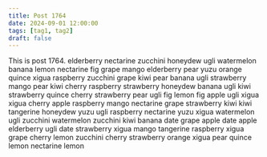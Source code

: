 ```yaml
---
title: Post 1764
date: 2024-09-01 12:00:00
tags: [tag1, tag2]
draft: false
---
```

This is post 1764.
elderberry
nectarine
zucchini
honeydew
ugli
watermelon
banana
lemon
nectarine
fig
grape
mango
elderberry
pear
yuzu
orange
quince
xigua
raspberry
zucchini
grape
kiwi
pear
banana
ugli
strawberry
mango
pear
kiwi
cherry
raspberry
strawberry
honeydew
banana
ugli
kiwi
strawberry
quince
cherry
strawberry
pear
ugli
fig
lemon
fig
apple
ugli
xigua
xigua
cherry
apple
raspberry
mango
nectarine
grape
strawberry
kiwi
kiwi
tangerine
honeydew
yuzu
ugli
raspberry
nectarine
yuzu
xigua
watermelon
ugli
zucchini
watermelon
zucchini
kiwi
banana
date
grape
apple
date
apple
elderberry
ugli
date
strawberry
xigua
mango
tangerine
raspberry
xigua
grape
cherry
lemon
zucchini
cherry
strawberry
orange
xigua
pear
quince
lemon
nectarine
lemon
